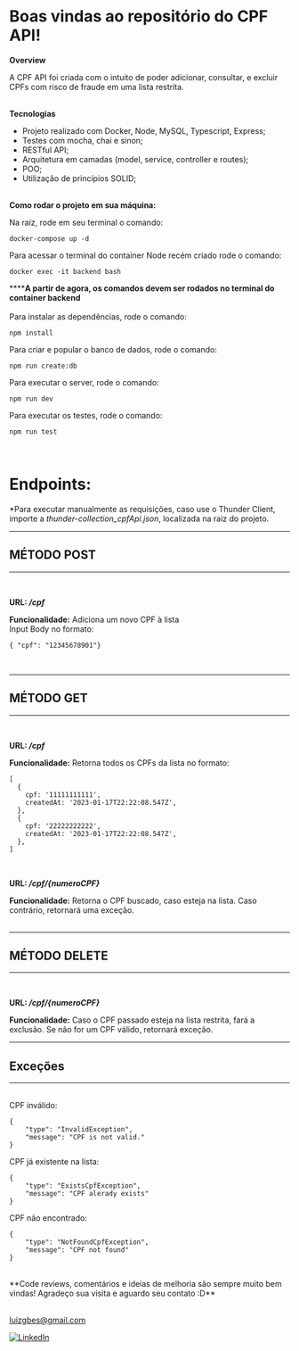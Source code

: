# Boas vindas ao repositório do CPF API!



**Overview**

A CPF API foi criada com o intuito de poder adicionar, consultar, e excluir CPFs com risco de fraude em uma lista restrita.
<br><br>

**Tecnologias**

- Projeto realizado com Docker, Node, MySQL, Typescript, Express;
- Testes com mocha, chai e sinon;
- RESTful API;
- Arquitetura em camadas (model, service, controller e routes);
- POO;
- Utilização de princípios SOLID;
<br><br>

**Como rodar o projeto em sua máquina:**

 Na raiz, rode em seu terminal o comando:
 ```
 docker-compose up -d
 ```
 Para acessar o terminal do container Node recém criado rode o comando:
 ```
 docker exec -it backend bash
 ```
 ******A partir de agora, os comandos devem ser rodados no terminal do container backend**
 <br>
 <br>
 Para instalar as dependências, rode o comando:
 ```
 npm install
 ```
 Para criar e popular o banco de dados, rode o comando:
  ```
 npm run create:db
 ```
 Para executar o server, rode o comando:
 ```
 npm run dev
 ```
 Para executar os testes, rode o comando:
 ```
 npm run test
 ```
<br>

# Endpoints:

*Para executar manualmente as requisições, caso use o Thunder Client, importe a _thunder-collection_cpfApi.json_, localizada na raiz do projeto.

-----
## MÉTODO POST
-----
<br> 

  **URL: _/cpf_**

  **Funcionalidade:** Adiciona um novo CPF à lista <br>
  Input Body no formato:
  ````
  { "cpf": "12345678901"}
  ````
<br>

-----
## MÉTODO GET
-----
<br> 

  **URL: _/cpf_**

  **Funcionalidade:** Retorna todos os CPFs da lista no formato:<br>
  ```
  [
    {
      cpf: '11111111111',
      createdAt: '2023-01-17T22:22:08.547Z',
    },
    {
      cpf: '22222222222',
      createdAt: '2023-01-17T22:22:08.547Z',
    },
  ]
  ```
  <br>
  
  **URL: _/cpf/{numeroCPF}_**

  **Funcionalidade:** Retorna o CPF buscado, caso esteja na lista. Caso contrário, retornará uma exceção.
  <br><br> 

-----
## MÉTODO DELETE
-----
<br> 

  **URL: _/cpf/{numeroCPF}_**

  **Funcionalidade:** Caso o CPF passado esteja na lista restrita, fará a exclusão. Se não for um CPF válido, retornará exceção.

-----
## Exceções
-----
<br>
CPF inválido:

````
{
	"type": "InvalidException",
	"message": "CPF is not valid."
}
````

CPF já existente na lista:

````
{
	"type": "ExistsCpfException",
	"message": "CPF alerady exists"
}
````

CPF não encontrado:
````
{
	"type": "NotFoundCpfException",
	"message": "CPF not found"
}
````
<br>
**Code reviews, comentários e ideias de melhoria são sempre muito bem vindas!
Agradeço sua visita e aguardo seu contato :D**
<br>
<br>

luizgbes@gmail.com

<a href="https://www.linkedin.com/in/lgbestel">
  <img alt="LinkedIn" src="https://img.shields.io/badge/LinkedIn-0077B5?style=for-the-badge&logo=linkedin&logoColor=white" />
</a>